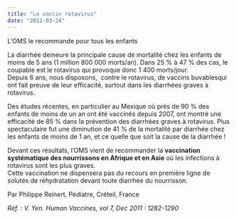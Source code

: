 ```yaml
---
title: "Le vaccin rotavirus"
date: "2012-03-24"
---
```


L'OMS le recommande pour tous les enfants

La diarrhée demeure la principale cause de mortalité chez les enfants de moins de 5 ans (1 million 800 000 morts/an). Dans 25 % à 47 % des cas, le coupable est le rotavirus qui provoque donc 1 400 morts/jour.  
Depuis 6 ans, nous disposons,  contre le rotavirus, de vaccins buvablesqui ont fait preuve de leur efficacité, surtout dans les diarrhées graves à rotavirus.

Des études récentes, en particulier au Mexique où près de 90 % des enfants de moins de un an ont été vaccinés depuis 2007, ont montré une efficacité de 85 % dans la prévention des diarrhées graves à rotavirus. Plus spectaculaire fut une diminution de 41 % de la mortalité par diarrhée chez les enfants de moins de 1 an, et ce quelle que soit la cause de la diarrhée !

Devant ces résultats, l’OMS vient de recommander la **vaccination systématique des nourrissons en Afrique et en Asie** où les infections à rotavirus sont les plus graves.  
Cette vaccination ne dispensera pas du recours en première ligne de solutés de réhydratation devant toute diarrhée du nourrisson. 

Par Philippe Reinert, Pédiatre, Créteil, France

_Réf. : V. Yen. Human Vaccines, vol 7, Dec 2011 : 1282-1290_